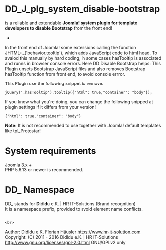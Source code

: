 # DD_J_plg_system_disable-bootstrap
is a reliable and extendable **Joomla! system plugin for template developers to disable Bootstrap** from the front end!

-
In the front end of Joomla! some extensions calling the function JHTML::_('behavior.tooltip'),
which adds JavaScript code to html head. To avaiod this manually by hard coding, in some cases hasTooltip is associated and runns in browser console errors.
Here DD Disable Bootstrap helps: This Plugin unsets Bootstrap JavaScript files and also removes Bootstrap hasTooltip function from front end, to avoid console errror.

This Plugin use the following snippet to remove:

    jQuery('.hasTooltip').tooltip({"html": true,"container": "body"});

If you know what you're doing, you can change the following snipped at plugin settings if it differs from your version!

    {"html": true,"container": "body"}

**Note:** It is not recommended to use together with Joomla! default templates like tpl_Protostar!

# System requirements
Joomla 3.x +                                                                                <br>
PHP 5.6.13 or newer is recommended.

# DD_ Namespace
DD_ stands for  **D**idl**d**u e.K. | HR IT-Solutions (Brand recognition)                   <br>
It is a namespace prefix, provided to avoid element name conflicts.

                                                                                            <br>
Author: Didldu e.K. Florian Häusler https://www.hr-it-solution.com                          <br>
Copyright: (C) 2011 - 2016 Didldu e.K. | HR IT-Solutions                                    <br>
http://www.gnu.org/licenses/gpl-2.0.html GNU/GPLv2 only